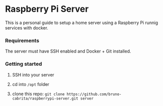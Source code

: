 # Raspberry Pi Server

This is a personal guide to setup a home server using a Raspberry Pi runnig services with docker.

### Requirements

The server must have SSH enabled and Docker + Git installed.

### Getting started

1. SSH into your server

2. cd into `/opt` folder

3. clone this repo: `git clone https://github.com/bruno-cabrita/raspberrypi-server.git server`
